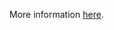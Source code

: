 More information [here](https://docs.prismacloud.io/en/enterprise-edition/policy-reference/azure-policies/azure-general-policies/azr-general-208).

